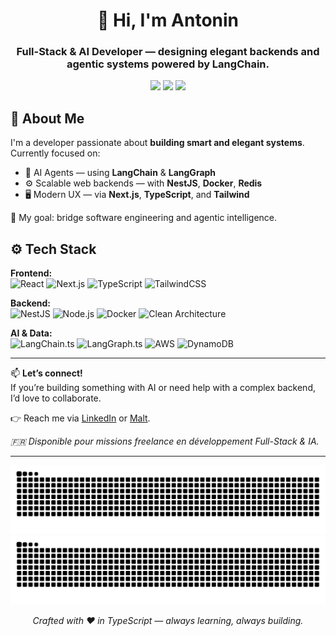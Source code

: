 <h1 align="center">👋 Hi, I'm Antonin</h1>
<h3 align="center">Full-Stack & AI Developer — designing elegant backends and agentic systems powered by LangChain.</h3>

<p align="center">
  <a href="https://www.linkedin.com/in/antonin-ferre/"><img src="https://img.shields.io/badge/-LinkedIn-0077B5?style=flat&logo=Linkedin&logoColor=white"/></a>
  <a href="https://www.malt.fr/profile/antoninferre"><img src="https://img.shields.io/badge/-Malt-EF4135?style=flat&logo=data:image/png;base64,iVBORw0KGgoAAAANSUhEUgAAABAAAAAQCAYAAAAf8/9hAAABY0lEQVR4AWMgEhADN2ZhQbMG8gB8z/z/r6b5r0j8EhASJATWJ5AWgD9m7R0ku7trf8A8n//XkY4/+/nP98/32p2Y4mR0I6Cf/zy4P9/5G1AN9DQzDjAS/j+/s84ODl+eG3NAGr+XQYA8uPvX/9/95uPj5ZpDC8gL3p6sBcA0v6Af7A4OBIAWkIG/38vC3+A7A8Pz7fX//7//68hAEWmD38wsbD5/7/+/Xbn/v/5u0DYAL7fX16nGgDCzkHzP6AjICLBfAhzBo+IiWDMNjjBoNoAcEAEhUwUIMUNBhw/AM04fIAlSBOBlLUAxC0xEU6ACxkAZoZCMgELOX2IA1xTxEnZ+G8AAAAASUVORK5CYII="/></a>
  <a href="https://github.com/antonin-ferre"><img src="https://img.shields.io/badge/-GitHub-181717?style=flat&logo=github&logoColor=white"/></a>
</p>

## 🧠 About Me
I'm a developer passionate about **building smart and elegant systems**.  
Currently focused on:
- 🧩 AI Agents — using **LangChain** & **LangGraph**  
- ⚙️ Scalable web backends — with **NestJS**, **Docker**, **Redis**  
- 🖥️ Modern UX — via **Next.js**, **TypeScript**, and **Tailwind**  

🎯 My goal: bridge software engineering and agentic intelligence.  

## ⚙️ Tech Stack

**Frontend:**  
![React](https://img.shields.io/badge/React-20232A?style=for-the-badge&logo=react&logoColor=61DAFB)
![Next.js](https://img.shields.io/badge/Next.js-000000?style=for-the-badge&logo=nextdotjs&logoColor=white)
![TypeScript](https://img.shields.io/badge/TypeScript-007ACC?style=for-the-badge&logo=typescript&logoColor=white)
![TailwindCSS](https://img.shields.io/badge/TailwindCSS-38B2AC?style=for-the-badge&logo=tailwind-css&logoColor=white)

**Backend:**  
![NestJS](https://img.shields.io/badge/NestJS-E0234E?style=for-the-badge&logo=nestjs&logoColor=white)
![Node.js](https://img.shields.io/badge/Node.js-339933?style=for-the-badge&logo=node-dot-js&logoColor=white)
![Docker](https://img.shields.io/badge/Docker-2496ED?style=for-the-badge&logo=docker&logoColor=white)
![Clean Architecture](https://img.shields.io/badge/Clean--Architecture-000000?style=for-the-badge&logo=arch-linux&logoColor=white)

**AI & Data:**  
![LangChain.ts](https://img.shields.io/badge/LangChain.js-000000?style=for-the-badge&logo=typescript&logoColor=white)
![LangGraph.ts](https://img.shields.io/badge/LangGraph.js-3178C6?style=for-the-badge&logo=typescript&logoColor=white)
![AWS](https://img.shields.io/badge/AWS-232F3E?style=for-the-badge&logo=amazonaws&logoColor=white)
![DynamoDB](https://img.shields.io/badge/DynamoDB-4053D6?style=for-the-badge&logo=amazondynamodb&logoColor=white)

---

📫 **Let’s connect!**  
If you’re building something with AI or need help with a complex backend, I’d love to collaborate.

👉 Reach me via [LinkedIn](https://www.linkedin.com/in/antonin-ferre/) or [Malt](https://www.malt.fr/profile/antoninferre).  

*🇫🇷 Disponible pour missions freelance en développement Full-Stack & IA.*

---

<p align="center">
  <img width="700"
       src="https://raw.githubusercontent.com/antonin-ferre/antonin-ferre/output/github-contribution-grid-snake.svg#gh-light-mode-only"
       alt="Contribution snake (light)" />
  <img width="700"
       src="https://raw.githubusercontent.com/antonin-ferre/antonin-ferre/output/github-contribution-grid-snake-dark.svg#gh-dark-mode-only"
       alt="Contribution snake (dark)" />
</p>

<p align="center">
  <i>Crafted with ❤️ in TypeScript — always learning, always building.</i>
</p>


